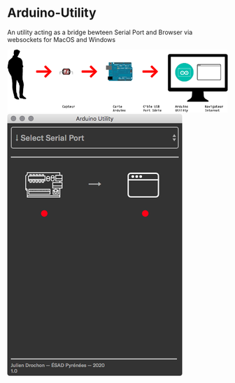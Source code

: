 # Arduino-Utility
 An utility acting as a bridge bewteen Serial Port and Browser via websockets for MacOS and Windows

<img src='https://raw.githubusercontent.com/JulienDrochon/Arduino-Utility/main/schema.png'>
<img src='https://raw.githubusercontent.com/JulienDrochon/Arduino-Utility/main/screenshot.png'>
